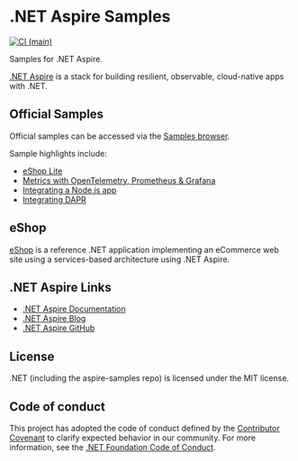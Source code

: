 # .NET Aspire Samples

[![CI (main)](https://github.com/dotnet/aspire-samples/actions/workflows/ci.yml/badge.svg)]([https://github.com/dotnet/aspire-samples/actions/workflows/ci.yml](https://github.com/dotnet/aspire-samples/actions/workflows/ci.yml))

Samples for .NET Aspire.

[.NET Aspire](https://aka.ms/aspireannouncement) is a stack for building resilient, observable, cloud-native apps with .NET.

## Official Samples

Official samples can be accessed via the [Samples browser](https://learn.microsoft.com/samples/browse/?expanded=dotnet&products=dotnet-aspire).

Sample highlights include:

- [eShop Lite](./samples/eShopLite/)
- [Metrics with OpenTelemetry, Prometheus & Grafana](./samples/Metrics)
- [Integrating a Node.js app](./samples/AspireWithNode)
- [Integrating DAPR](./samples/AspireWithDapr)

## eShop

[eShop](https://github.com/dotnet/eshop) is a reference .NET application implementing an eCommerce web site using a services-based architecture using .NET Aspire.

## .NET Aspire Links

- [.NET Aspire Documentation](https://learn.microsoft.com/dotnet/aspire)
- [.NET Aspire Blog](https://aka.ms/aspireannouncement)
- [.NET Aspire GitHub](https://github.com/dotnet/aspire)

## License

.NET (including the aspire-samples repo) is licensed under the MIT license.

## Code of conduct

This project has adopted the code of conduct defined by the [Contributor Covenant](https://contributor-covenant.org) to clarify expected behavior in our community. For more information, see the [.NET Foundation Code of Conduct](https://www.dotnetfoundation.org/code-of-conduct).
